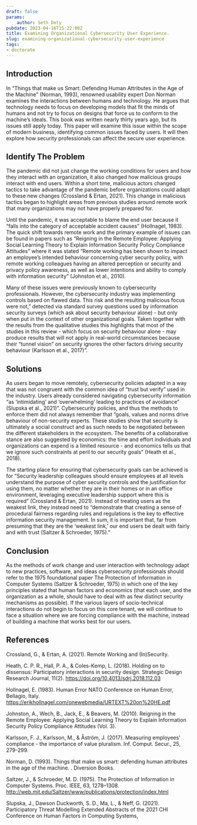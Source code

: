 ```yaml
---
draft: false
params:
    author: Seth Doty
pubdate: 2023-04-16T15:22:00Z
title: Examining Organizational Cybersecurity User Experience.
slug: examining-organizational-cybersecurity-user-experience
tags:
- doctorate
---
```


## Introduction

In “Things that make us Smart: Defending Human Attributes in the Age of the Machine” (Norman, 1993), renowned usability expert Don Norman examines the interactions between humans and technology. He argues that technology needs to focus on developing models that fit the minds of humans and not try to focus on designs that force us to conform to the machine’s ideals. This book was written nearly thirty years ago, but its issues still apply today. This paper will examine this issue within the scope of modern business, identifying common issues faced by users. It will then explore how security professionals can affect the secure user experience.

## Identify The Problem

The pandemic did not just change the working conditions for users and how they interact with an organization, it also changed how malicious groups interact with end users. Within a short time, malicious actors changed tactics to take advantage of the pandemic before organizations could adapt to these new changes (Crossland & Ertan, 2021). This change in malicious tactics began to highlight areas from previous studies around remote work that many organizations may not have properly prepared for.

Until the pandemic, it was acceptable to blame the end user because it “falls into the category of acceptable accident causes” (Hollnagel, 1983). The quick shift towards remote work and the primary example of issues can be found in papers such as “Reigning in the Remote Employee: Applying Social Learning Theory to Explain Information Security Policy Compliance Attitudes” where it was stated “Remote working has been shown to impact an employee’s intended behaviour concerning cyber security policy, with remote working colleagues having an altered perception or security and privacy policy awareness, as well as lower intentions and ability to comply with information security” (Johnston et al., 2010).

Many of these issues were previously known to cybersecurity professionals. However, the cybersecurity industry was implementing controls based on flawed data. This risk and the resulting malicious focus were not,” detected via standard survey questions used by information security surveys (which ask about security behaviour alone) - but only when put in the context of other organizational goals. Taken together with the results from the qualitative studies this highlights that most of the studies in this review - which focus on security behaviour alone - may produce results that will not apply in real-world circumstances because their “tunnel vision” on security ignores the other factors driving security behaviour (Karlsson et al., 2017)”.

## Solutions

As users began to move remotely, cybersecurity policies adapted in a way that was not congruent with the common idea of “trust but verify” used in the industry. Users already considered navigating cybersecurity information “as ‘intimidating’ and ‘overwhelming’ leading to practices of avoidance” (Slupska et al., 2021)”. Cybersecurity policies, and thus the methods to enforce them did not always remember that “goals, values and norms drive behaviour of non-security experts. These studies show that security is ultimately a social construct and as such needs to be negotiated between the different stakeholders in the ecosystem. The benefits of a collaborative stance are also suggested by economics: the time and effort individuals and organizations can expend is a limited resource - and economics tells us that we ignore such constraints at peril to our security goals” (Heath et al., 2018).

The starting place for ensuring that cybersecurity goals can be achieved is for “Security leadership colleagues should ensure employees at all levels understand the purpose of cyber security controls and the justification for using them, no matter whether they are in their homes or in an office environment, leveraging executive leadership support where this is required” (Crossland & Ertan, 2021). Instead of treating users as the weakest link, they instead need to “demonstrate that creating a sense of procedural fairness regarding rules and regulations is the key to effective information security management. In sum, it is important that, far from presuming that they are the ‘weakest link,’ our end users be dealt with fairly and with trust (Saltzer & Schroeder, 1975).”

## Conclusion

As the methods of work change and user interaction with technology adapt to new practices, software, and ideas cybersecurity professionals should refer to the 1975 foundational paper The Protection of Information in Computer Systems (Saltzer & Schroeder, 1975) in which one of the key principles stated that human factors and economics (that each user, and the organization as a whole, should have to deal with as few distinct security mechanisms as possible). If the various layers of socio-technical interactions do not begin to focus on this core tenant, we will continue to face a situation where we are forcing compliance with the machine, instead of building a machine that works best for our users.

## References

Crossland, G., & Ertan, A. (2021). Remote Working and (In)Security.

Heath, C. P. R., Hall, P. A., & Coles-Kemp, L. (2018). Holding on to dissensus: Participatory interactions in security design. Strategic Design Research Journal, 11(2). https://doi.org/10.4013/sdrj.2018.112.03

Hollnagel, E. (1983). Human Error NATO Conference on Human Error, Bellagio, Italy. https://erikhollnagel.com/onewebmedia/URTEXT%20on%20HE.pdf

Johnston, A., Wech, B., Jack, E., & Beavers, M. (2010). Reigning in the Remote Employee: Applying Social Learning Theory to Explain Information Security Policy Compliance Attitudes (Vol. 3).

Karlsson, F. J., Karlsson, M., & Åström, J. (2017). Measuring employees' compliance - the importance of value pluralism. Inf. Comput. Secur., 25, 279-299.

Norman, D. (1993). Things that make us smart: defending human attributes in the age of the machine. . Diversion Books.

Saltzer, J., & Schroeder, M. D. (1975). The Protection of Information in Computer Systems. Proc. IEEE, 63, 1278–1308. http://web.mit.edu/Saltzer/www/publications/protection/index.html

Slupska, J., Dawson Duckworth, S. D., Ma, L., & Neff, G. (2021). Participatory Threat Modelling Extended Abstracts of the 2021 CHI Conference on Human Factors in Computing Systems,
